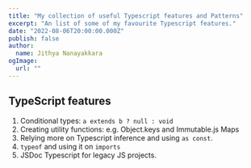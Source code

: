 ```yaml
---
title: "My collection of useful Typescript features and Patterns"
excerpt: "An list of some of my favourite Typescript features."
date: "2022-08-06T20:00:00.000Z"
publish: false
author:
  name: Jithya Nanayakkara
ogImage:
  url: ""
---
```


## TypeScript features

1. Conditional types: `a extends b ? null : void`
2. Creating utility functions: e.g. Object.keys and Immutable.js Maps
3. Relying more on Typescript inference and using `as const`.
4. `typeof` and using it on `imports`
5. JSDoc Typescript for legacy JS projects.
